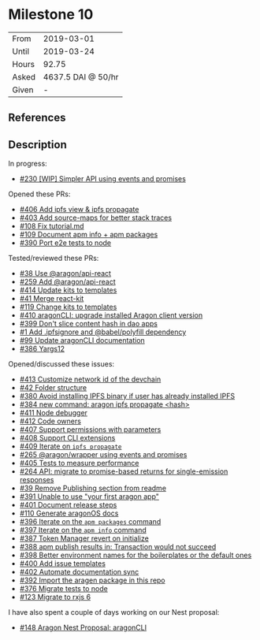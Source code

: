 # Milestone 10

| | |
|-|-|
| From  | 2019-03-01 |
| Until | 2019-03-24 |
| Hours | 92.75 |
| Asked | 4637.5 DAI @ 50/hr |
| Given | - |

## References

## Description

In progress:

- [#230 [WIP] Simpler API using events and promises](https://github.com/aragon/aragon.js/pull/230)

Opened these PRs:

- [#406 Add ipfs view & ipfs propagate](https://github.com/aragon/aragon-cli/pull/406)
- [#403 Add source-maps for better stack traces](https://github.com/aragon/aragon-cli/pull/403)
- [#108 Fix tutorial.md](https://github.com/aragon/hack/pull/108)
- [#109 Document apm info + apm packages](https://github.com/aragon/hack/pull/109)
- [#390 Port e2e tests to node](https://github.com/aragon/aragon-cli/pull/390)

Tested/reviewed these PRs:

- [#38 Use @aragon/api-react](https://github.com/aragon/aragon-react-boilerplate/pull/38)
- [#259 Add @aragon/api-react](https://github.com/aragon/aragon.js/pull/259)
- [#414 Update kits to templates](https://github.com/aragon/aragon-cli/pull/414)
- [#41 Merge react-kit](https://github.com/aragon/aragon-react-boilerplate/pull/41)
- [#119 Change kits to templates](https://github.com/aragon/hack/pull/119)
- [#410 aragonCLI: upgrade installed Aragon client version](https://github.com/aragon/aragon-cli/pull/410)
- [#399 Don't slice content hash in dao apps](https://github.com/aragon/aragon-cli/pull/399)
- [#1 Add .ipfsignore and @babel/polyfill dependency](https://github.com/aragon/your-first-aragon-app/pull/1)
- [#99 Update aragonCLI documentation](https://github.com/aragon/hack/pull/99)
- [#386 Yargs12](https://github.com/aragon/aragon-cli/pull/386)

Opened/discussed these issues:

- [#413 Customize network id of the devchain](https://github.com/aragon/aragon-cli/issues/413)
- [#42 Folder structure](https://github.com/aragon/aragon-react-boilerplate/issues/42)
- [#380 Avoid installing IPFS binary if user has already installed IPFS](https://github.com/aragon/aragon-cli/issues/380)
- [#384 new command: aragon ipfs propagate &lt;hash&gt;](https://github.com/aragon/aragon-cli/issues/384)
- [#411 Node debugger](https://github.com/aragon/aragon-cli/issues/411)
- [#412 Code owners](https://github.com/aragon/aragon-cli/issues/412)
- [#407 Support permissions with parameters](https://github.com/aragon/aragon-cli/issues/407)
- [#408 Support CLI extensions](https://github.com/aragon/aragon-cli/issues/408)
- [#409 Iterate on `ipfs propagate`](https://github.com/aragon/aragon-cli/issues/409)
- [#265 @aragon/wrapper using events and promises](https://github.com/aragon/aragon.js/issues/265)
- [#405 Tests to measure performance](https://github.com/aragon/aragon-cli/issues/405)
- [#264 API: migrate to promise-based returns for single-emission responses](https://github.com/aragon/aragon.js/issues/264)
- [#39 Remove Publishing section from readme](https://github.com/aragon/aragon-react-boilerplate/issues/39)
- [#391 Unable to use "your first aragon app"](https://github.com/aragon/aragon-cli/issues/391)
- [#401 Document release steps](https://github.com/aragon/aragon-cli/issues/401)
- [#110 Generate aragonOS docs](https://github.com/aragon/hack/issues/110)
- [#396 Iterate on the `apm packages` command](https://github.com/aragon/aragon-cli/issues/396)
- [#397 Iterate on the `apm info` command](https://github.com/aragon/aragon-cli/issues/397)
- [#387 Token Manager revert on initialize](https://github.com/aragon/aragon-cli/issues/387)
- [#388 apm publish results in: Transaction would not succeed](https://github.com/aragon/aragon-cli/issues/388)
- [#398 Better environment names for the boilerplates or the default ones](https://github.com/aragon/aragon-cli/issues/398)
- [#400 Add issue templates](https://github.com/aragon/aragon-cli/issues/400)
- [#402 Automate documentation sync](https://github.com/aragon/aragon-cli/issues/402)
- [#392 Import the aragen package in this repo](https://github.com/aragon/aragon-cli/issues/392)
- [#376 Migrate tests to node](https://github.com/aragon/aragon-cli/issues/376)
- [#123 Migrate to rxjs 6](https://github.com/aragon/aragon.js/pull/123)

I have also spent a couple of days working on our Nest proposal:

- [#148 Aragon Nest Proposal: aragonCLI](https://github.com/aragon/nest/issues/148)
